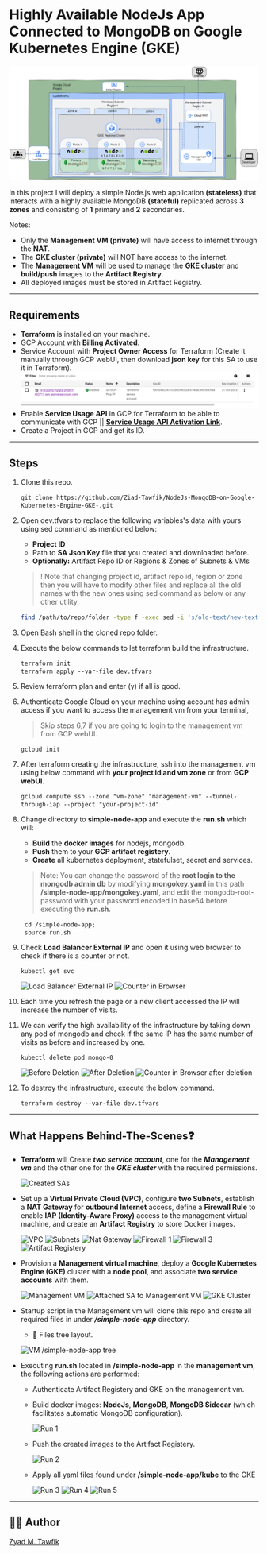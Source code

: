 # Highly Available NodeJs App Connected to MongoDB on Google Kubernetes Engine (GKE)

![Architecture](/Images/Architecture.png)

In this project I will deploy a simple Node.js web application **(stateless)** that interacts with a highly available MongoDB **(stateful)** replicated across **3 zones** and consisting of **1** primary and **2** secondaries.

Notes:
- Only the **Management VM (private)** will have access to internet through the **NAT**.
- The **GKE cluster (private)** will NOT have access to the internet.
- The **Management VM** will be used to manage the **GKE cluster** and **build/push** images to the **Artifact Registry**.
- All deployed images must be stored in Artifact Registry.

----------
## Requirements
- **Terraform** is installed on your machine.
- GCP Account with **Billing Activated**.
- Service Account with **Project Owner Access** for Terraform (Create it manually through GCP webUI, then download **json key** for this SA to use it in Terraform).
![TF Service Account](/Images/SA.png)
- Enable **Service Usage API** in GCP for Terraform to be able to communicate with GCP || **[Service Usage API Activation Link](https://console.cloud.google.com/apis/api/serviceusage.googleapis.com)**.
- Create a Project in GCP and get its ID.

----------
## Steps
1. Clone this repo.

    ```Shell
    git clone https://github.com/Ziad-Tawfik/NodeJs-MongoDB-on-Google-Kubernetes-Engine-GKE-.git
    ```

2. Open dev.tfvars to replace the following variables's data with yours using sed command as mentioned below:
    - **Project ID**
    - Path to **SA Json Key** file that you created and downloaded before.
    - **Optionally:** Artifact Repo ID or Regions & Zones of Subnets & VMs 
    > ! Note that changing project id, artifact repo id, region or zone then you will have to modify other files and replace all the old names with the new ones using sed command as below or any other utility.
    
    ```Bash
    find /path/to/repo/folder -type f -exec sed -i 's/old-text/new-text/g' {} \;
    ```

3. Open Bash shell in the cloned repo folder.

4. Execute the below commands to let terraform build the infrastructure.
    ```Shell
    terraform init
    terraform apply --var-file dev.tfvars
    ```
5. Review terraform plan and enter (y) if all is good.

6. Authenticate Google Cloud on your machine using account has admin access if you want to access the management vm from your terminal, 
    > Skip steps 6,7 if you are going to login to the management vm from GCP webUI.

    ```Shell
    gcloud init
    ```
7. After terraform creating the infrastructure, ssh into the management vm using below command with **your project id and vm zone** or from **GCP webUI**.
    ```Shell
    gcloud compute ssh --zone "vm-zone" "management-vm" --tunnel-through-iap --project "your-project-id"
    ```
8. Change directory to **simple-node-app** and execute the **run.sh** which will:
    - **Build** the **docker images** for nodejs, mongodb.
    - **Push** them to your **GCP artifact registery**.
    - **Create** all kubernetes deployment, statefulset, secret and services.

    > Note: You  can change the password of the **root login to the mongodb admin db** by modifying **mongokey.yaml** in this path **/simple-node-app/mongokey.yaml**, and edit the mongodb-root-password with your password encoded in base64 before executing the **run.sh**.

   ```Shell
    cd /simple-node-app;
    source run.sh
   ```

9. Check **Load Balancer External IP** and open it using web browser to check if there is a counter or not.
    ```Shell
    kubectl get svc
   ```
   ![Load Balancer External IP](/Images/External-ip.png)
   ![Counter in Browser](/Images/webbrowser1.png)

10. Each time you refresh the page or a new client accessed the IP will increase the number of visits.

11. We can verify the high availability of the infrastructure by taking down any pod of mongodb and check if the same IP has the same number of visits as before and increased by one.
    ```Shell
    kubectl delete pod mongo-0
    ```
    ![Before Deletion](/Images/pod1.png)
    ![After Deletion](/Images/pod2.png)
    ![Counter in Browser after deletion](/Images/webbrowser2.png)

12. To destroy the infrastructure, execute the below command.

    ```Shell
    terraform destroy --var-file dev.tfvars
    ```
----------
## What Happens Behind-The-Scenes❓
- **Terraform** will Create ***two service account***, one for the ***Management vm*** and the other one for the ***GKE cluster*** with the required permissions.

    ![Created SAs](/Images/Created_SA.png)

- Set up a **Virtual Private Cloud (VPC)**, configure **two Subnets**, establish a **NAT Gateway** for **outbound Internet** access, define a **Firewall Rule** to enable **IAP (Identity-Aware Proxy)** access to the management virtual machine, and create an **Artifact Registry** to store Docker images.

    ![VPC](/Images/VPC.png)
    ![Subnets](/Images/Subnets.png)
    ![Nat Gateway](/Images/Cloud-Nat.png)
    ![Firewall 1](/Images/allow-iap-firewall-1.png)
    ![Firewall 3](/Images/allow-iap-firewall-3.png)
    ![Artifact Registery](/Images/Artifact-Repo.png)

- Provision a **Management virtual machine**, deploy a **Google Kubernetes Engine (GKE)** cluster with a **node pool**, and associate **two service accounts** with them.

    ![Management VM](/Images/Management-VM.png)
    ![Attached SA to Management VM](/Images/ManagemetVM-Attached-SA.png)
    ![GKE Cluster](/Images/Kubernetes-Cluster.png)


- Startup script in the Management vm will clone this repo and create all required files in under ***/simple-node-app*** directory. 
    - 🌳 Files tree layout.

    ![VM /simple-node-app tree](/Images/Vm-Tree.png)

- Executing **run.sh** located in **/simple-node-app** in the **management vm**, the following actions are performed:

    - Authenticate Artifact Registery and GKE on the management vm.
    
    - Build docker images: **NodeJs**, **MongoDB**, **MongoDB Sidecar** (which facilitates automatic MongoDB configuration).

        ![Run 1](/Images/Run1.png)

    - Push the created images to the Artifact Registery.

        ![Run 2](/Images/Run2.png)

    - Apply all yaml files found under **/simple-node-app/kube** to the GKE

        ![Run 3](/Images/Run3.png)
        ![Run 4](/Images/Run4.png)
        ![Run 5](/Images/Run5.png)


----------

## :mage_man: Author
[Zyad M. Tawfik](https://www.linkedin.com/in/zyad-m-tawfik/)
